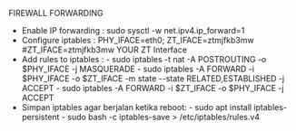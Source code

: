 FIREWALL FORWARDING
-  Enable IP forwarding : sudo sysctl -w net.ipv4.ip_forward=1
-  Configure iptables : PHY_IFACE=eth0; ZT_IFACE=ztmjfkb3mw   #ZT_IFACE=ztmjfkb3mw YOUR ZT Interface
-  Add rules to iptables :   -  sudo iptables -t nat -A POSTROUTING -o $PHY_IFACE -j MASQUERADE
                              -  sudo iptables -A FORWARD -i $PHY_IFACE -o $ZT_IFACE -m state --state RELATED,ESTABLISHED -j ACCEPT
                              -  sudo iptables -A FORWARD -i $ZT_IFACE -o $PHY_IFACE -j ACCEPT
-  Simpan iptables agar berjalan ketika reboot: -  sudo apt install iptables-persistent
                                                -  sudo bash -c iptables-save > /etc/iptables/rules.v4
